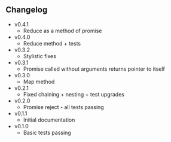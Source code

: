 ## Changelog
* v0.4.1
	* Reduce as a method of promise
* v0.4.0
	* Reduce method + tests
* v0.3.2
	* Stylistic fixes
* v0.3.1
	* Promise called without arguments returns pointer to itself
* v0.3.0
	* Map method
* v0.2.1
	* Fixed chaining + nesting + test upgrades
* v0.2.0
	* Promise reject - all tests passing
* v0.1.1
	* Initial documentation
* v0.1.0
	* Basic tests passing